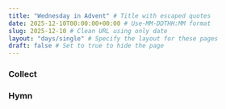 ```yaml
---
title: "Wednesday in Advent" # Title with escaped quotes
date: 2025-12-10T00:00:00+00:00 # Use-MM-DDTHH:MM format
slug: 2025-12-10 # Clean URL using only date
layout: "days/single" # Specify the layout for these pages
draft: false # Set to true to hide the page
---
```


### Collect


### Hymn